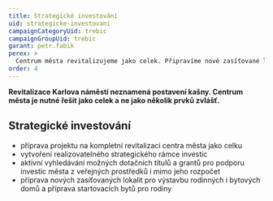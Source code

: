 ```yaml
---
title: Strategické investování
uid: strategicke-investovani
campaignCategoryUid: trebic
campaignGroupUid: trebic
garant: petr.fabik
perex: >
  Centrum města revitalizujeme jako celek. Připravíme nové zasíťované lokality pro výstavbu.
order: 4
---
```


**Revitalizace Karlova náměstí neznamená postavení kašny. Centrum města je nutné řešit jako celek a ne jako několik prvků zvlášť.**

## Strategické investování

* příprava projektu na kompletní revitalizaci centra města jako celku
* vytvoření realizovatelného strategického rámce investic
* aktivní vyhledávání možných dotačních titulů a grantů pro podporu investic města z veřejných prostředků i mimo jeho rozpočet
* příprava nových zasíťovaných lokalit pro výstavbu rodinných i bytových domů a příprava startovacích bytů pro rodiny
